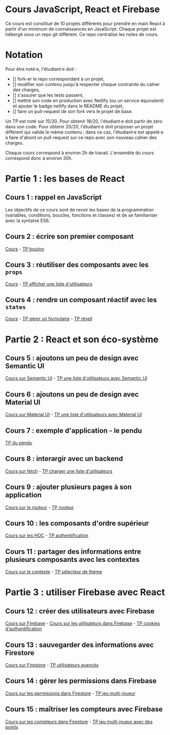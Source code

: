 # Cours JavaScript, React et Firebase

Ce cours est constitué de 10 projets différents pour prendre en main React à partir d'un minimum de connaissances en JavaScript.
Chaque projet est hébergé sous un repo git différent. Ce repo centralise les notes de cours.

# Notation 

Pour être noté·e, l'étudiant·e doit :

- [] fork-er le repo correspondant à un projet, 
- [] modifier son contenu jusqu'à respecter chaque contrainte du cahier des charges,
- [] s'assurer que les tests passent,
- [] mettre son code en production avec Netlify (ou un service équivalent) et ajouter le badge netlify dans le README du projet,
- [] faire un pull-request de son fork vers le projet de base.

Un TP est noté sur 15/20. Pour obtenir 18/20, l'étudiant·e doit partir de zéro dans son code. Pour obtenir 20/20, l'étudiant·e doit proposer un projet différent qui valide le même contenu ; dans ce cas, l'étudiant·e est appelé·e à faire d'abord un pull-request sur ce repo avec son nouveau cahier des charges. 

Chaque cours correspond à environ 2h de travail. L'ensemble du cours correspond donc à environ 30h.

# Partie 1 : les bases de React

## Cours 1 : rappel en JavaScript

Les objectifs de ce cours sont de revoir les bases de la programmation (variables, conditions, boucles, fonctions et classes) et de se familiariser avec la syntatxe ES6.

## Cours 2 : écrire son premier composant

[Cours](./cours/component.md) - [TP bouton](./tp/button.md)

## Cours 3 : réutiliser des composants avec les `props`

[Cours](./cours/props.md) - [TP afficher une liste d'utilisateurs](./tp/list_user.md)

## Cours 4 : rendre un composant réactif avec les `states`

[Cours](./cours/props.md) - [TP gérer un formulaire](./tp/form.md) - [TP réveil](./tp/reveil.md)

# Partie 2 : React et son éco-système 

## Cours 5 : ajoutons un peu de design avec Semantic UI

[Cours sur Semantic UI](./cours/semantic.md) - [TP une liste d'utilisateurs avec Semantic UI](./tp/semantic-ui.md)

## Cours 6 : ajoutons un peu de design avec Material UI

[Cours sur Material UI](./cours/material.md) - [TP une liste d'utilisateurs avec Material UI](./tp/material-ui.md)

## Cours 7 : exemple d'application - le pendu

[TP du pendu](./tp/pendu.md)

## Cours 8 : interargir avec un backend

[Cours sur fetch](./cours/fetch.md) - [TP charger une liste d'utilisateurs](./tp/fetch.md)

## Cours 9 : ajouter plusieurs pages à son application

[Cours sur le routeur](./cours/router.md) - [TP routeur](./tp/router.md)

## Cours 10 : les composants d'ordre supérieur

[Cours sur les HOC](./cours/hoc.md) - [TP authentification](./cours/auth.md)

## Cours 11 : partager des informations entre plusieurs composants avec les contextes

[Cours sur le contexte](./cours/context.md) - [TP sélecteur de thème](./tp/context.md)

# Partie 3 : utiliser Firebase avec React

## Cours 12 : créer des utilisateurs avec Firebase
[Cours sur Firebase](./cours/firebase.md) - [Cours sur les utilisateurs dans Firebase](./cours/firebase.md) - [TP cookies d'authentification](./tp/cookies-auth.md)

## Cours 13 : sauvegarder des informations avec Firestore
[Cours sur Firestore](./cours/firestore.md) - [TP utilisateurs avancés](./tp/advanced-users.md)

## Cours 14 : gérer les permissions dans Firebase
[Cours sur les permissions dans Firestore](./cours/firestore-permissions.md) - [TP jeu multi-joueur](./tp/multi-player.md)

## Cours 15 : maîtriser les compteurs avec Firebase
[Cours sur les compteurs dans Firestore](./cours/firestore-counters.md) - [TP jeu multi-joueur avec des points](./tp/multi-player2.md)

